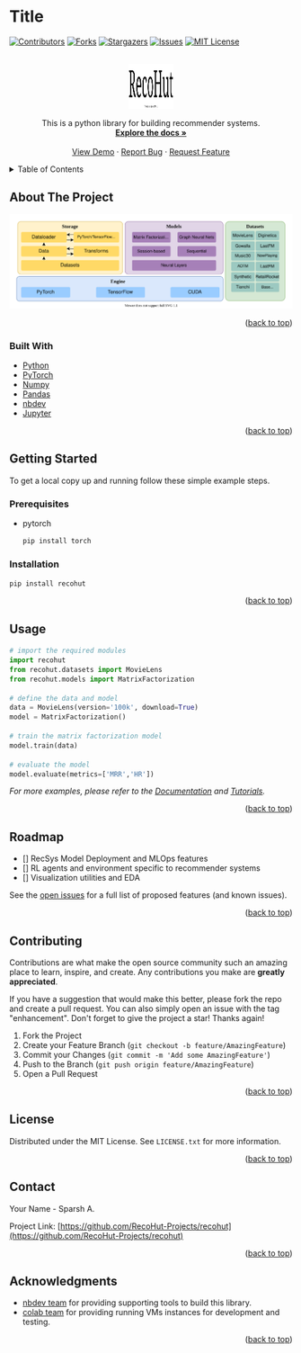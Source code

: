 # Title



<div id="top"></div>

[![Contributors][contributors-shield]][contributors-url]
[![Forks][forks-shield]][forks-url]
[![Stargazers][stars-shield]][stars-url]
[![Issues][issues-shield]][issues-url]
[![MIT License][license-shield]][license-url]



<!-- PROJECT LOGO -->
<br />
<div align="center">
  <a href="https://github.com/RecoHut-Projects/recohut">
    <img src="https://github.com/recohut/reco-static/raw/master/media/diagrams/recohut_logo.svg" alt="Logo" width="80" height="80">
  </a>

<!-- <h3 align="center">recohut</h3> -->

  <p align="center">
    This is a python library for building recommender systems.
    <br />
    <a href="https://recohut-projects.github.io/recohut"><strong>Explore the docs »</strong></a>
    <br />
    <br />
    <a href="https://github.com/RecoHut-Projects/recohut/tree/master/tutorials">View Demo</a>
    ·
    <a href="https://github.com/RecoHut-Projects/recohut/issues">Report Bug</a>
    ·
    <a href="https://github.com/RecoHut-Projects/recohut/issues">Request Feature</a>
  </p>
</div>



<!-- TABLE OF CONTENTS -->
<details>
  <summary>Table of Contents</summary>
  <ol>
    <li>
      <a href="#about-the-project">About The Project</a>
      <ul>
        <li><a href="#built-with">Built With</a></li>
      </ul>
    </li>
    <li>
      <a href="#getting-started">Getting Started</a>
      <ul>
        <li><a href="#prerequisites">Prerequisites</a></li>
        <li><a href="#installation">Installation</a></li>
      </ul>
    </li>
    <li><a href="#usage">Usage</a></li>
    <li><a href="#roadmap">Roadmap</a></li>
    <li><a href="#contributing">Contributing</a></li>
    <li><a href="#license">License</a></li>
    <li><a href="#contact">Contact</a></li>
    <li><a href="#acknowledgments">Acknowledgments</a></li>
  </ol>
</details>



<!-- ABOUT THE PROJECT -->
## About The Project

[![Product Name Screen Shot][product-screenshot]](https://github.com/RecoHut-Projects/recohut)


<p align="right">(<a href="#top">back to top</a>)</p>



### Built With

* [Python](https://www.python.org/)
* [PyTorch](https://pytorch.org/)
* [Numpy](https://numpy.org/)
* [Pandas](https://pandas.pydata.org/)
* [nbdev](https://github.com/fastai/nbdev)
* [Jupyter](https://jupyter.org/)

<p align="right">(<a href="#top">back to top</a>)</p>



<!-- GETTING STARTED -->
## Getting Started

To get a local copy up and running follow these simple example steps.

### Prerequisites

* pytorch
  ```sh
  pip install torch
  ```

### Installation

```
pip install recohut
```

<p align="right">(<a href="#top">back to top</a>)</p>



<!-- USAGE EXAMPLES -->
## Usage

```python
# import the required modules
import recohut
from recohut.datasets import MovieLens
from recohut.models import MatrixFactorization

# define the data and model
data = MovieLens(version='100k', download=True)
model = MatrixFactorization()

# train the matrix factorization model
model.train(data)

# evaluate the model
model.evaluate(metrics=['MRR','HR'])
```

_For more examples, please refer to the [Documentation](https://recohut-projects.github.io/recohut) and [Tutorials](https://github.com/RecoHut-Projects/recohut/tree/master/tutorials)._

<p align="right">(<a href="#top">back to top</a>)</p>



<!-- ROADMAP -->
## Roadmap

- [] RecSys Model Deployment and MLOps features
- [] RL agents and environment specific to recommender systems
- [] Visualization utilities and EDA

See the [open issues](https://github.com/RecoHut-Projects/recohut/issues) for a full list of proposed features (and known issues).

<p align="right">(<a href="#top">back to top</a>)</p>



<!-- CONTRIBUTING -->
## Contributing

Contributions are what make the open source community such an amazing place to learn, inspire, and create. Any contributions you make are **greatly appreciated**.

If you have a suggestion that would make this better, please fork the repo and create a pull request. You can also simply open an issue with the tag "enhancement".
Don't forget to give the project a star! Thanks again!

1. Fork the Project
2. Create your Feature Branch (`git checkout -b feature/AmazingFeature`)
3. Commit your Changes (`git commit -m 'Add some AmazingFeature'`)
4. Push to the Branch (`git push origin feature/AmazingFeature`)
5. Open a Pull Request

<p align="right">(<a href="#top">back to top</a>)</p>



<!-- LICENSE -->
## License

Distributed under the MIT License. See `LICENSE.txt` for more information.

<p align="right">(<a href="#top">back to top</a>)</p>



<!-- CONTACT -->
## Contact

Your Name - Sparsh A.

Project Link: [https://github.com/RecoHut-Projects/recohut](https://github.com/RecoHut-Projects/recohut)

<p align="right">(<a href="#top">back to top</a>)</p>



<!-- ACKNOWLEDGMENTS -->
## Acknowledgments

* [nbdev team](https://nbdev.fast.ai/tutorial.html) for providing supporting tools to build this library.
* [colab team](https://colab.research.google.com/) for providing running VMs instances for development and testing.

<p align="right">(<a href="#top">back to top</a>)</p>



<!-- MARKDOWN LINKS & IMAGES -->
[contributors-shield]: https://img.shields.io/github/contributors/RecoHut-Projects/recohut.svg?style=for-the-badge
[contributors-url]: https://github.com/RecoHut-Projects/recohut/graphs/contributors
[forks-shield]: https://img.shields.io/github/forks/RecoHut-Projects/recohut.svg?style=for-the-badge
[forks-url]: https://github.com/RecoHut-Projects/recohut/network/members
[stars-shield]: https://img.shields.io/github/stars/RecoHut-Projects/recohut.svg?style=for-the-badge
[stars-url]: https://github.com/RecoHut-Projects/recohut/stargazers
[issues-shield]: https://img.shields.io/github/issues/RecoHut-Projects/recohut.svg?style=for-the-badge
[issues-url]: https://github.com/RecoHut-Projects/recohut/issues
[license-shield]: https://img.shields.io/github/license/RecoHut-Projects/recohut.svg?style=for-the-badge
[license-url]: https://github.com/RecoHut-Projects/recohut/blob/master/LICENSE.txt
[product-screenshot]: https://github.com/recohut/reco-static/raw/master/media/diagrams/recohut_lib_main.svg
